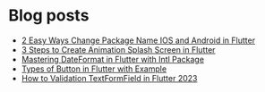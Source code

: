 # Blog posts
<!-- BLOG-POST-LIST:START -->
- [2 Easy Ways Change Package Name IOS and Android in Flutter](https://flutterflux.com/change-package-name-in-flutter/)
- [3 Steps to Create Animation Splash Screen in Flutter](https://flutterflux.com/animation-splash-screen-in-flutter/)
- [Mastering DateFormat in Flutter with Intl Package](https://flutterflux.com/dateformat-in-flutter/)
- [Types of Button in Flutter with Example](https://flutterflux.com/types-of-button-in-flutter-with-example/)
- [How to Validation TextFormField in Flutter 2023](https://flutterflux.com/how-to-validation-textformfield-in-flutter-2023/)
<!-- BLOG-POST-LIST:END -->